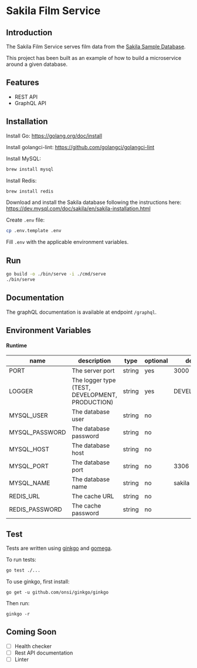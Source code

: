 # Sakila Film Service

## Introduction

The Sakila Film Service serves film data from the [Sakila Sample Database](https://dev.mysql.com/doc/sakila/en/).

This project has been built as an example of how to build a microservice around a given database.

## Features

- REST API
- GraphQL API

## Installation

Install Go: https://golang.org/doc/install

Install golangci-lint: https://github.com/golangci/golangci-lint

Install MySQL:
```bash
brew install mysql
```

Install Redis:
```bash
brew install redis
```

Download and install the Sakila database following the instructions here: https://dev.mysql.com/doc/sakila/en/sakila-installation.html

Create `.env` file:
```bash
cp .env.template .env
```

Fill `.env` with the applicable environment variables.

## Run

```bash
go build -o ./bin/serve -i ./cmd/serve
./bin/serve
```

## Documentation

The graphQL documentation is available at endpoint `/graphql`.

## Environment Variables
#### Runtime
| name           | description                                     | type    | optional | default      |
|----------------|-------------------------------------------------|---------|----------|--------------|
| PORT           | The server port                                 | string  | yes      | 3000         |
| LOGGER         | The logger type (TEST, DEVELOPMENT, PRODUCTION) | string  | yes      | DEVELOPMENT  |
| MYSQL_USER     | The database user                               | string  | no       |              |
| MYSQL_PASSWORD | The database password                           | string  | no       |              |
| MYSQL_HOST     | The database host                               | string  | no       |              |
| MYSQL_PORT     | The database port                               | string  | no       | 3306         |
| MYSQL_NAME     | The database name                               | string  | no       | sakila       |
| REDIS_URL      | The cache URL                                   | string  | no       |              |
| REDIS_PASSWORD | The cache password                              | string  | no       |              |

## Test

Tests are written using [ginkgo](https://onsi.github.io/ginkgo/) and [gomega](http://onsi.github.io/gomega/).

To run tests:
```bash
go test ./...
```

To use ginkgo, first install:
```
go get -u github.com/onsi/ginkgo/ginkgo
```

Then run:
```
ginkgo -r
```

## Coming Soon

- [ ] Health checker
- [ ] Rest API documentation
- [ ] Linter
